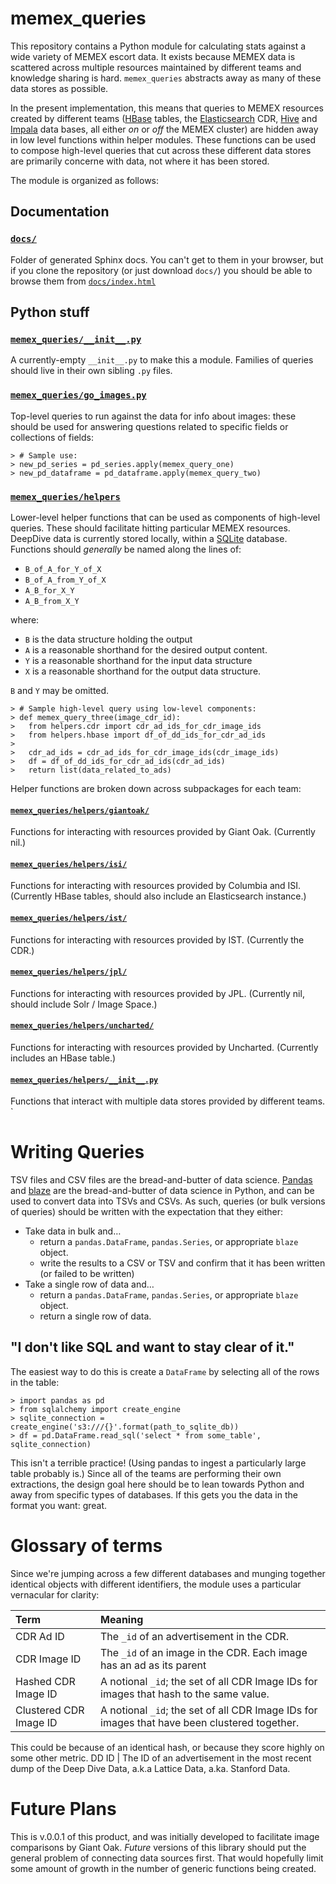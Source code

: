 # memex_queries

This repository contains a Python module for calculating stats against a wide
variety of MEMEX escort data. It exists because MEMEX data is scattered
across multiple resources maintained by different teams  and knowledge sharing
is hard. `memex_queries` abstracts away as many of these data stores as
possible.

In the present implementation, this means that queries to MEMEX resources
created by different teams ([HBase] tables, the [Elasticsearch] CDR,
[Hive] and [Impala] data bases, all either *on* or *off* the MEMEX cluster)
are hidden away in low level functions within helper modules.
These functions can be used to compose high-level queries that cut across
these different data stores  are primarily concerne with data, not where
it has been stored.

The module is organized as follows:

## Documentation
### [`docs/`](https://github.com/giantoak/memex_queries/tree/master/docs)
Folder of generated Sphinx docs. You can't get to them in your browser, but if
you clone the repository (or just download `docs/`) you should be able to
browse them from [`docs/index.html`](https://github.com/giantoak/memex_queries/blob/master/docs/index.html)

## Python stuff
### [`memex_queries/__init__.py`](https://github.com/giantoak/memex_queries/blob/master/memex_queries/__init__.py)
A currently-empty `__init__.py` to make this a module. Families of queries
should live in their own sibling `.py` files.

### [`memex_queries/go_images.py`](https://github.com/giantoak/memex_queries/blob/master/memex_queries/go_images.py)
Top-level queries to run against the data for info about images: these should
be used for answering questions related to specific fields or collections of fields:
```
> # Sample use:
> new_pd_series = pd_series.apply(memex_query_one)
> new_pd_dataframe = pd_dataframe.apply(memex_query_two)
```

### [`memex_queries/helpers`](https://github.com/giantoak/memex_queries/tree/master/memex_queries/helpers)
Lower-level helper functions that can be used as components of high-level
queries. These should facilitate hitting particular MEMEX resources.
DeepDive data is currently stored locally, within a [SQLite] database.
Functions should  *generally* be named  along the lines of:

* `B_of_A_for_Y_of_X`
* `B_of_A_from_Y_of_X`
* `A_B_for_X_Y`
* `A_B_from_X_Y`

where:

* `B` is the data structure holding the output
* `A` is a reasonable shorthand for the desired output content.
* `Y` is a reasonable shorthand for the input data structure
* `X` is a reasonable shorthand for the output data structure.

`B` and `Y` may be omitted.

```
> # Sample high-level query using low-level components:
> def memex_query_three(image_cdr_id):
>   from helpers.cdr import cdr_ad_ids_for_cdr_image_ids
>   from helpers.hbase import df_of_dd_ids_for_cdr_ad_ids
>
>   cdr_ad_ids = cdr_ad_ids_for_cdr_image_ids(cdr_image_ids)
>   df = df_of_dd_ids_for_cdr_ad_ids(cdr_ad_ids)
>   return list(data_related_to_ads)
```

Helper functions are broken down across subpackages for each team:

#### [`memex_queries/helpers/giantoak/`](https://github.com/giantoak/memex_queries/blob/master/memex_queries/helpers/giantoak)
Functions for interacting with resources provided by Giant Oak.
(Currently nil.)

#### [`memex_queries/helpers/isi/`](https://github.com/giantoak/memex_queries/blob/master/memex_queries/helpers/isi)
Functions for interacting with resources provided by Columbia and ISI.
(Currently HBase tables, should also include an Elasticsearch instance.)

#### [`memex_queries/helpers/ist/`](https://github.com/giantoak/memex_queries/blob/master/memex_queries/helpers/ist)
Functions for interacting with resources provided by IST.
(Currently the CDR.)

#### [`memex_queries/helpers/jpl/`](https://github.com/giantoak/memex_queries/blob/master/memex_queries/helpers/jpl)
Functions for interacting with resources provided by JPL.
(Currently nil, should include Solr / Image Space.)

#### [`memex_queries/helpers/uncharted/`](https://github.com/giantoak/memex_queries/blob/master/memex_queries/helpers/giantoak)
Functions for interacting with resources provided by Uncharted.
(Currently includes an HBase table.)

#### [`memex_queries/helpers/__init__.py`](https://github.com/giantoak/memex_queries/blob/master/memex_queries/helpers/__init__.py)
Functions that interact with multiple data stores provided by different teams.
`
# Writing Queries
TSV files and CSV files are the bread-and-butter of data science. [Pandas] and
[blaze] are the bread-and-butter of data science in Python, and can be used to
convert data into TSVs and CSVs. As such, queries (or bulk versions of queries)
should be written with the expectation  that they either:
* Take data in bulk and…
  * return a `pandas.DataFrame`, `pandas.Series`, or appropriate `blaze` object.
  * write the results to a CSV or TSV and confirm that it has been written (or failed to be written)
* Take a single row of data and…
  * return a `pandas.DataFrame`, `pandas.Series`, or appropriate `blaze` object.
  * return a single row of data.

## "I don't like SQL and want to stay clear of it."
The easiest way to do this is create a `DataFrame` by selecting all of the
rows in the table:
```
> import pandas as pd
> from sqlalchemy import create_engine
> sqlite_connection = create_engine('s3:///{}'.format(path_to_sqlite_db))
> df = pd.DataFrame.read_sql('select * from some_table', sqlite_connection)
```

This isn't a terrible practice! (Using pandas to ingest a particularly large
table probably is.) Since all of the teams are performing their own
extractions, the design goal here should be to lean towards Python and away
from specific types of databases. If this gets you the data in the format you
want: great.

# Glossary of terms
Since we're jumping across a few different databases and munging together
identical objects with different identifiers, the module uses a particular
vernacular for clarity:

Term | Meaning
:--- |:---
CDR Ad ID | The `_id` of an advertisement in the CDR.
CDR Image ID | The `_id` of an image in the CDR. Each image has an ad as its parent
Hashed CDR Image ID | A notional `_id`; the set of all CDR Image IDs for images that hash to the same value.
Clustered CDR Image ID | A notional `_id`; the set of all CDR Image IDs for images that have been clustered together.
This could be because of an identical hash, or because they score highly on some other metric.
DD ID | The ID of an advertisement in the most recent dump of the Deep Dive Data, a.k.a Lattice Data, a.ka. Stanford Data.

# Future Plans

This is v.0.0.1 of this product, and was initially developed to facilitate
image comparisons by Giant Oak. *Future* versions of this library should put
the general problem of connecting data sources first. That would hopefully limit some amount of growth
in the number of generic functions being created.

[HBase]: https://hbase.apache.org/ "Apache HBase"
[Elasticsearch]: https://www.elastic.co/products/elasticsearch "Elastic Elasticsearch"
[Hive]: https://hive.apache.org/ "Apache Hive"
[Impala]: http://impala.io/ "Cloudera Impala"
[SQLite]: https://www.sqlite.org "SQLite"
[Pandas]: http://pandas.pydata.org/ "pandas"
[blaze]: http://blaze.pydata.org/ "blaze"

